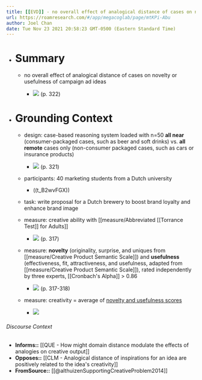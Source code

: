 ```yaml
---
title: [[EVD]] - no overall effect of analogical distance of cases on novelty or usefulness of campaign ad ideas - [[@althuizenSupportingCreativeProblem2014]]
url: https://roamresearch.com/#/app/megacoglab/page/mtKPi-Abu
author: Joel Chan
date: Tue Nov 23 2021 20:58:23 GMT-0500 (Eastern Standard Time)
---
```


- # Summary

    - no overall effect of analogical distance of cases on novelty or usefulness of campaign ad ideas

        - ![](https://firebasestorage.googleapis.com/v0/b/firescript-577a2.appspot.com/o/imgs%2Fapp%2Fmegacoglab%2F09l1k8fb0D.png?alt=media&token=eb486c37-71e4-470f-8cd4-591b17077fcd) (p. 322)
- # Grounding Context

    - design: case-based reasoning system loaded with n=50 **all near** (consumer-packaged cases, such as beer and soft drinks) vs. **all remote** cases only (non-consumer packaged cases, such as cars or insurance products)

        - ![](https://firebasestorage.googleapis.com/v0/b/firescript-577a2.appspot.com/o/imgs%2Fapp%2Fmegacoglab%2F55o22udR32.png?alt=media&token=9a534322-0140-40a2-b4d6-4e3ce43b2c09) (p. 321)

    - participants: 40 marketing students from a Dutch university

        - ((t_B2wvFGX))

    - task: write proposal for a Dutch brewery to boost brand loyalty and enhance brand image

    - measure: creative ability with [[measure/Abbreviated [[Torrance Test]] for Adults]]

        - ![](https://firebasestorage.googleapis.com/v0/b/firescript-577a2.appspot.com/o/imgs%2Fapp%2Fmegacoglab%2FSMRMu2lao3.png?alt=media&token=231254da-8973-4b09-b5b1-5074039d2c43) (p. 317)

    - measure: **novelty** (originality, surprise, and uniques from [[measure/Creative Product Semantic Scale]]) and **usefulness** (effectiveness, fit, attractiveness, and usefulness, adapted from [[measure/Creative Product Semantic Scale]]), rated independently by three experts, [[Cronbach's Alpha]] > 0.86

        - ![](https://firebasestorage.googleapis.com/v0/b/firescript-577a2.appspot.com/o/imgs%2Fapp%2Fmegacoglab%2FTsJ4ndrPmD.png?alt=media&token=d9872efd-95f2-42ce-a8aa-f23132745945) (p. 317-318)

    - measure: creativity = average of [novelty and usefulness scores](((mzMWKjmLC)))

        - ![](https://firebasestorage.googleapis.com/v0/b/firescript-577a2.appspot.com/o/imgs%2Fapp%2Fmegacoglab%2F82PjlC8pn3.png?alt=media&token=10692ef0-93b8-4975-8890-f6900b86fe42)

###### Discourse Context

- **Informs::** [[QUE - How might domain distance modulate the effects of analogies on creative output]]
- **Opposes::** [[CLM - Analogical distance of inspirations for an idea are positively related to the idea's creativity]]
- **FromSource::** [[@althuizenSupportingCreativeProblem2014]]
